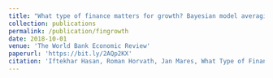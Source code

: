 ```yaml
---
title: "What type of finance matters for growth? Bayesian model averaging evidence"
collection: publications
permalink: /publication/fingrowth
date: 2018-10-01
venue: 'The World Bank Economic Review'
paperurl: 'https://bit.ly/2AQp2KX'
citation: 'Iftekhar Hasan, Roman Horvath, Jan Mares, What Type of Finance Matters for Growth? Bayesian Model Averaging Evidence, The World Bank Economic Review, Volume 32, Issue 2, June 2018, Pages 383–409'
---
```



